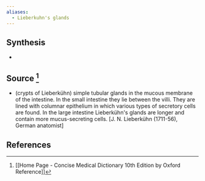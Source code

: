 ```yaml
---
aliases:
  - Lieberkuhn's glands
---
```

## Synthesis
- 
## Source [^1]
- (crypts of Lieberkühn) simple tubular glands in the mucous membrane of the intestine. In the small intestine they lie between the villi. They are lined with columnar epithelium in which various types of secretory cells are found. In the large intestine Lieberkühn's glands are longer and contain more mucus-secreting cells. \[J. N. Lieberkühn (1711-56), German anatomist]
## References

[^1]: [[Home Page - Concise Medical Dictionary 10th Edition by Oxford Reference]]